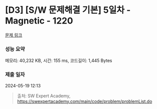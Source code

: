 # [D3] [S/W 문제해결 기본] 5일차 - Magnetic - 1220 

[문제 링크](https://swexpertacademy.com/main/code/problem/problemDetail.do?contestProbId=AV14hwZqABsCFAYD) 

### 성능 요약

메모리: 40,232 KB, 시간: 155 ms, 코드길이: 1,445 Bytes

### 제출 일자

2024-05-19 12:13



> 출처: SW Expert Academy, https://swexpertacademy.com/main/code/problem/problemList.do